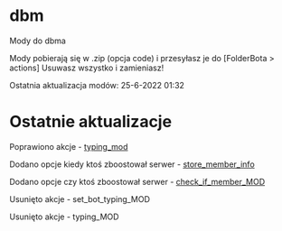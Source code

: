 # dbm
Mody do dbma

Mody pobierają się w .zip (opcja code)
i przesyłasz je do [FolderBota > actions] Usuwasz wszystko i zamieniasz!

Ostatnia aktualizacja modów: 25-6-2022 01:32

# Ostatnie aktualizacje 

Poprawiono akcje - [typing_mod](https://github.com/Gotowka/dbmmody/blob/main/beta/typing_MOD.js)

Dodano opcje kiedy ktoś zboostował serwer - [store_member_info](https://github.com/Gotowka/dbmmody/blob/main/beta/store_member_info.js)

Dodano opcje czy ktoś zboostował serwer - [check_if_member_MOD](https://github.com/Gotowka/dbmmody/blob/main/beta/check_if_member_MOD.js)

Usunięto akcje - set_bot_typing_MOD

Usunięto akcje - typing_MOD
